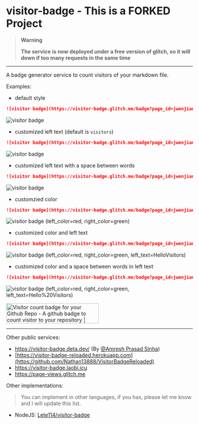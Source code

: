 # visitor-badge - This is a FORKED Project 

> **Warning**
>
> **The service is now deployed under a free version of glitch, so it will down if too many requests in the same time**

---

A badge generator service to count visitors of your markdown file.


Examples:

- default style

```markdown
![visitor badge](https://visitor-badge.glitch.me/badge?page_id=jwenjian.visitor-badge)
```

![visitor badge](https://visitor-badge.glitch.me/badge?page_id=jwenjian.visitor-badge)

- customized left text (default is `visitors`)

```markdown
![visitor badge](https://visitor-badge.glitch.me/badge?page_id=jwenjian.visitor-badge&left_text=MyPageVisitors)
```
![visitor badge](https://visitor-badge.glitch.me/badge?page_id=jwenjian.visitor-badge&left_text=MyPageVisitors)

- customized left text with a space between words

```markdown
![visitor badge](https://visitor-badge.glitch.me/badge?page_id=jwenjian.visitor-badge&left_text=My%20Page%20Visitors)
```
![visitor badge](https://visitor-badge.glitch.me/badge?page_id=jwenjian.visitor-badge&left_text=My%20Page%20Visitors)

- customzied color

```markdown
![visitor badge](https://visitor-badge.glitch.me/badge?page_id=jwenjian.visitor-badge&left_color=red&right_color=green) 
```

![visitor badge](https://visitor-badge.glitch.me/badge?page_id=jwenjian.visitor-badge&left_color=red&right_color=green) (left_color=red, right_color=green)

- customized color and left text

```markdown
![visitor badge](https://visitor-badge.glitch.me/badge?page_id=jwenjian.visitor-badge&left_color=red&right_color=green&left_text=HelloVisitors)
```

![visitor badge](https://visitor-badge.glitch.me/badge?page_id=jwenjian.visitor-badge&left_color=red&right_color=green&left_text=HelloVisitors) (left_color=red, right_color=green, left_text=HelloVisitors)

- customized color and a space between words in left text

```markdown
![visitor badge](https://visitor-badge.glitch.me/badge?page_id=jwenjian.visitor-badge&left_color=red&right_color=green&left_text=Hello%20Visitors)
```

![visitor badge](https://visitor-badge.glitch.me/badge?page_id=jwenjian.visitor-badge&left_color=red&right_color=green&left_text=Hello%20Visitors) (left_color=red, right_color=green, left_text=Hello%20Visitors)

<a href="https://www.producthunt.com/posts/visitor-count-badge-for-your-github-repo?utm_source=badge-featured&utm_medium=badge&utm_souce=badge-visitor-count-badge-for-your-github-repo" target="_blank"><img src="https://api.producthunt.com/widgets/embed-image/v1/featured.svg?post_id=195146&theme=dark" alt="Visitor count badge for your Github Repo - A github badge to count visitor to your repository | Product Hunt Embed" style="width: 250px; height: 54px;" width="250px" height="54px" /></a>

---


Other public services:

-  https://visitor-badge.deta.dev/ (By [@Amresh Prasad Sinha](https://github.com/AmreshSinha))
-  [https://visitor-badge-reloaded.herokuapp.com](https://github.com/Nathan13888/VisitorBadgeReloaded)
-  https://visitor-badge.laobi.icu 
-  https://page-views.glitch.me

Other implementations:

> You can implement in other languages, if you has, please let me know and I will update this list.

- NodeJS: [Lete114/visitor-badge](https://github.com/Lete114/visitor-badge)

